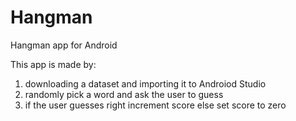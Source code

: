 # Hangman
Hangman app for Android

This app is made by:
1. downloading a dataset and importing it to Androiod Studio 
2. randomly pick a word and ask the user to guess
3. if the user guesses right increment score else set score to zero

